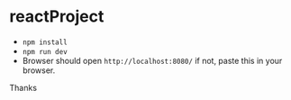 # reactProject

* `npm install` 
* `npm run dev` 
* Browser should open `http://localhost:8080/` if not, paste this in your browser. 

Thanks

